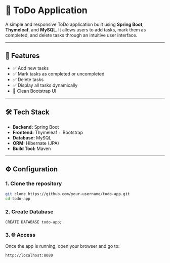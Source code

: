 # 📝 ToDo Application

A simple and responsive ToDo application built using **Spring Boot**, **Thymeleaf**, and **MySQL**. It allows users to add tasks, mark them as completed, and delete tasks through an intuitive user interface.

---

## 🚀 Features

- ✅ Add new tasks  
- ✅ Mark tasks as completed or uncompleted  
- ✅ Delete tasks  
- ✅ Display all tasks dynamically  
- 🎨 Clean Bootstrap UI

---

## 🛠 Tech Stack

- **Backend:** Spring Boot  
- **Frontend:** Thymeleaf + Bootstrap  
- **Database:** MySQL  
- **ORM:** Hibernate (JPA)  
- **Build Tool:** Maven

---

## ⚙️ Configuration

### 1. Clone the repository

```bash
git clone https://github.com/your-username/todo-app.git
cd todo-app
```

### 2. Create Database 
```
CREATE DATABASE todo-app;
```

### 3. 🌐 Access
Once the app is running, open your browser and go to:
```
http://localhost:8080

```

